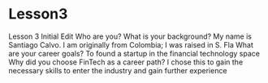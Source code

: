 # Lesson3
Lesson 3 Initial Edit
Who are you? What is your background?
My name is Santiago Calvo. I am originally from Colombia; I was raised in S. Fla
What are your career goals?
To found a startup in the financial technology space
Why did you choose FinTech as a career path?
I chose this to gain the necessary skills to enter the industry and gain further experience